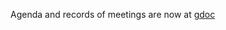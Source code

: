 Agenda and records of meetings are now at [gdoc](]https://docs.google.com/document/d/10dz_7QM5XCNsGeI63R864lF9gFqlqQD37B4q8Q46LMM/)
